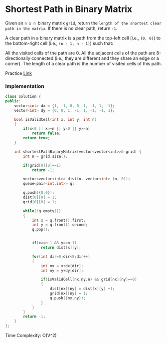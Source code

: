 # Shortest Path in Binary Matrix

Given an `n x n `binary matrix `grid`, return the `length of the shortest clear path in the matrix`. If there is no clear path, return `-1`.

A clear path in a binary matrix is a path from the top-left cell (i.e., `(0, 0)`) to the bottom-right cell (i.e., `(n - 1, n - 1)`) such that:

All the visited cells of the path are 0.
All the adjacent cells of the path are 8-directionally connected (i.e., they are different and they share an edge or a corner).
The length of a clear path is the number of visited cells of this path.

Practice [Link](https://leetcode.com/problems/shortest-path-in-binary-matrix/description/)

### Implementation

```cpp
class Solution {
public:
    vector<int> dx = {1, -1, 0, 0, 1, -1, 1, -1};
    vector<int> dy = {0, 0, 1, -1, 1, -1, -1, 1};

    bool isValidCell(int x, int y, int n)
    {
        if(x<0 || x>=n || y<0 || y>=n)
            return false;
        return true;
    }

    int shortestPathBinaryMatrix(vector<vector<int>>& grid) {
        int n = grid.size();

        if(grid[0][0]==1)
            return -1;

        vector<vector<int>> dist(n, vector<int> (n, 0));
        queue<pair<int,int>> q;

        q.push({0,0});
        dist[0][0] = 1;
        grid[0][0] = 1;

        while(!q.empty())
        {
            int x = q.front().first;
            int y = q.front().second;
            q.pop();


            if(x==n-1 && y==n-1)
                return dist[x][y];

            for(int dir=0;dir<8;dir++)
            {
                int nx = x+dx[dir];
                int ny = y+dy[dir];

                if(isValidCell(nx,ny,n) && grid[nx][ny]==0)
                {
                    dist[nx][ny] = dist[x][y] +1;
                    grid[nx][ny] = 1;
                    q.push({nx,ny});
                }
            }
        }
        return -1;
    }
};
```

Time Complexity: O(V^2)
